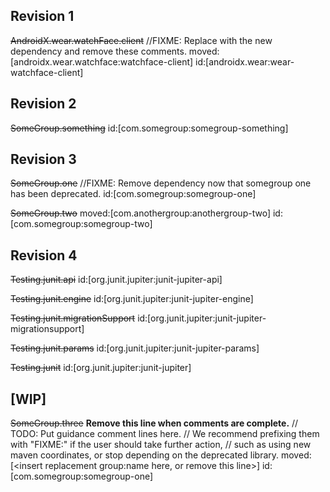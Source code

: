## Revision 1

~~AndroidX.wear.watchFace.client~~
//FIXME: Replace with the new dependency and remove these comments.
moved:[androidx.wear.watchface:watchface-client]
id:[androidx.wear:wear-watchface-client]

## Revision 2

~~SomeGroup.something~~
id:[com.somegroup:somegroup-something]

## Revision 3

~~SomeGroup.one~~
//FIXME: Remove dependency now that somegroup one has been deprecated.
id:[com.somegroup:somegroup-one]

~~SomeGroup.two~~
moved:[com.anothergroup:anothergroup-two]
id:[com.somegroup:somegroup-two]

## Revision 4

~~Testing.junit.api~~
id:[org.junit.jupiter:junit-jupiter-api]

~~Testing.junit.engine~~
id:[org.junit.jupiter:junit-jupiter-engine]

~~Testing.junit.migrationSupport~~
id:[org.junit.jupiter:junit-jupiter-migrationsupport]

~~Testing.junit.params~~
id:[org.junit.jupiter:junit-jupiter-params]

~~Testing.junit~~
id:[org.junit.jupiter:junit-jupiter]

## [WIP]

~~SomeGroup.three~~
**Remove this line when comments are complete.**
// TODO: Put guidance comment lines here.
// We recommend prefixing them with "FIXME:" if the user should take further action,
// such as using new maven coordinates, or stop depending on the deprecated library.
moved:[<insert replacement group:name here, or remove this line>]
id:[com.somegroup:somegroup-one]
